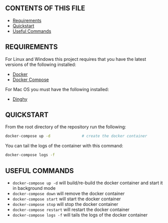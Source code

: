 ## CONTENTS OF THIS FILE

 * [Requirements](#Requirements)
 * [Quickstart](#Quickstart)
 * [Useful Commands](#Useful-Commands)

## REQUIREMENTS

For Linux and Windows this project requires that you have the latest versions of the following installed:

 * [Docker](https://www.docker.com)
 * [Docker Compose](https://docs.docker.com/compose)
 
For Mac OS you must have the following installed:

 * [Dinghy](https://github.com/codekitchen/dinghy)
 
 ## QUICKSTART
 
 From the root directory of the repository run the following:
 
 ```bash
 docker-compose up -d              # create the docker container
 ```
 
 You can tail the logs of the container with this command:
 
 ```bash
 docker-compose logs -f
 ```
 
 ## USEFUL COMMANDS
 
  * `docker-compose up -d` will build/re-build the docker container and start it in background mode
  * `docker-compose down` will remove the docker container
  * `docker-compose start` will start the docker container
  * `docker-compose stop` will stop the docker container
  * `docker-compose restart` will restart the docker container
  * `docker-compose logs -f` will tails the logs of the docker container
